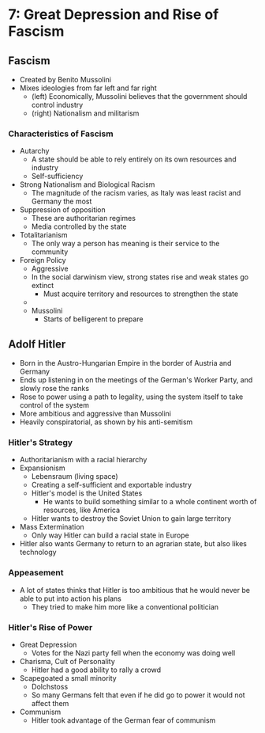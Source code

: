 # 7: Great Depression and Rise of Fascism

## Fascism 
* Created by Benito Mussolini 
* Mixes ideologies from far left and far right
	* (left) Economically, Mussolini believes that the government should control industry
	* (right) Nationalism and militarism 

### Characteristics of Fascism
* Autarchy 
	* A state should be able to rely entirely on its own resources and industry 
	* Self-sufficiency 
* Strong Nationalism and Biological Racism
	* The magnitude of the racism varies, as Italy was least racist and Germany the most
* Suppression of opposition
	* These are authoritarian regimes
	* Media controlled by the state
* Totalitarianism 
	* The only way a person has meaning is their service to the community 
* Foreign Policy
	* Aggressive 
	* In the social darwinism view, strong states rise and weak states go extinct 
		* Must acquire territory and resources to strengthen the state
	* 
	* Mussolini 
		* Starts of belligerent to prepare

## Adolf Hitler
* Born in the Austro-Hungarian Empire in the border of Austria and Germany
* Ends up listening in on the meetings of the German's Worker Party, and slowly rose the ranks
* Rose to power using a path to legality, using the system itself to take control of the system
* More ambitious and aggressive than Mussolini 
* Heavily conspiratorial, as shown by his anti-semitism

### Hitler's Strategy
* Authoritarianism with a racial hierarchy
* Expansionism
	* Lebensraum (living space)
	* Creating a self-sufficient and exportable industry
	* Hitler's model is the United States
		* He wants to build something similar to a whole continent worth of resources, like America
	* Hitler wants to destroy the Soviet Union to gain large territory
* Mass Extermination
	* Only way Hitler can build a racial state in Europe
* Hitler also wants Germany to return to an agrarian state, but also likes technology

### Appeasement
* A lot of states thinks that Hitler is too ambitious that he would never be able to put into action his plans
	* They tried to make him more like a conventional politician

### Hitler's Rise of Power
* Great Depression 
	* Votes for the Nazi party fell when the economy was doing well
* Charisma, Cult of Personality
	* Hitler had a good ability to rally a crowd
* Scapegoated a small minority
	* Dolchstoss
	* So many Germans felt that even if he did go to power it would not affect them
* Communism
	* Hitler took advantage of the German fear of communism